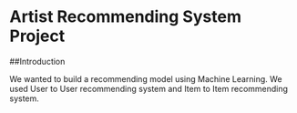 # Artist Recommending System Project

##Introduction

We wanted to build a recommending model using Machine Learning. We used User to User recommending system and Item to Item recommending system. 
